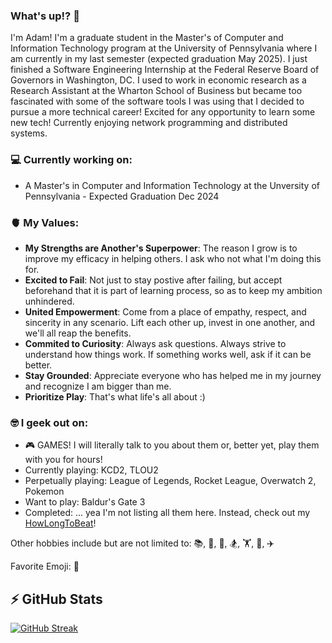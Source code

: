 ### What's up!? 👋

I'm Adam! I'm a graduate student in the Master's of Computer and Information Technology program at the University of Pennsylvania where I am currently in my last semester (expected graduation May 2025). I just finished a Software Engineering Internship at the Federal Reserve Board of Governors in Washington, DC. I used to work in economic research as a Research Assistant at the Wharton School of Business but became too fascinated with some of the software tools I was using that I decided to pursue a more technical career! Excited for any opportunity to learn some new tech! Currently enjoying network programming and distributed systems.

### 💻 Currently working on:
- A Master's in Computer and Information Technology at the Unversity of Pennsylvania - Expected Graduation Dec 2024

### 🫀 My Values:
- **My Strengths are Another's Superpower**: The reason I grow is to improve my efficacy in helping others. I ask who not what I'm doing this for.
- **Excited to Fail**: Not just to stay postive after failing, but accept beforehand that it is part of learning process, so as to keep my ambition unhindered.
- **United Empowerment**: Come from a place of empathy, respect, and sincerity in any scenario. Lift each other up, invest in one another, and we'll all reap the benefits.
- **Commited to Curiosity**: Always ask questions. Always strive to understand how things work. If something works well, ask if it can be better. 
- **Stay Grounded**: Appreciate everyone who has helped me in my journey and recognize I am bigger than me.
- **Prioritize Play**: That's what life's all about :) 

### 🤓 I geek out on:
- 🎮 GAMES! I will literally talk to you about them or, better yet, play them with you for hours!
- Currently playing: KCD2, TLOU2
- Perpetually playing: League of Legends, Rocket League, Overwatch 2, Pokemon
- Want to play: Baldur's Gate 3
- Completed: ... yea I'm not listing all them here. Instead, check out my [HowLongToBeat](https://howlongtobeat.com/user/adstr/games/completed)!

Other hobbies include but are not limited to: 📚, 🍳, 🏐, 🏂, 🏋️, 🥾, ✈️

Favorite Emoji: 🧌

## ⚡️ GitHub Stats
[![GitHub Streak](https://streak-stats.demolab.com?user=ad-str&theme=monokai&mode=weekly)](https://git.io/streak-stats)
